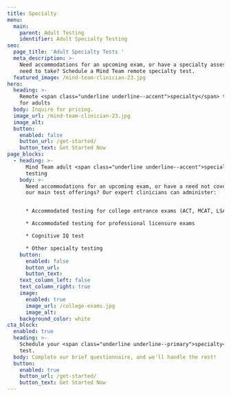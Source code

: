 ```yaml
---
title: Specialty
menu:
  main:
    parent: Adult Testing
    identifier: Adult Specialty Testing
seo:
  page_title: 'Adult Specialty Tests '
  meta_description: >-
    Need accommodations for an upcoming exam, or have a specialty assessment you
    need to take? Schedule a Mind Team remote specialty test.
  featured_image: /mind-team-clinician-23.jpg
hero:
  heading: >-
    Remote <span class="underline underline--accent">specialty</span> testing
    for adults
  body: Inquire for pricing.
  image_url: /mind-team-clinician-23.jpg
  image_alt:
  button:
    enabled: false
    button_url: /get-started/
    button_text: Get Started Now
page_blocks:
  - heading: >-
      Mind Team adult <span class="underline underline--accent">specialty</span>
      testing
    body: >-
      Need accommodations for an upcoming exam, or have a need not covered in
      our main test offerings? Our expert clinicians can administer:


      * Accommodated testing for college entrance exams (ACT, MCAT, LSAT, etc.)

      * Accommodated testing for professional licensure exams

      * Cognitive IQ test

      * Other specialty testing
    button:
      enabled: false
      button_url:
      button_text:
    text_column_left: false
    text_column_right: true
    image:
      enabled: true
      image_url: /college-exams.jpg
      image_alt:
    background_color: white
cta_block:
  enabled: true
  heading: >-
    Schedule your <span class="underline underline--primary">specialty</span>
    test.
  body: Complete our brief questionnaire, and we'll handle the rest!
  button:
    enabled: true
    button_url: /get-started/
    button_text: Get Started Now
---
```

